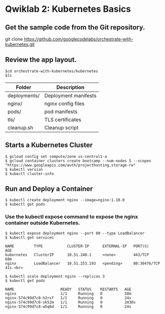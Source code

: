 # Qwiklab 2: Kubernetes Basics

## Get the sample code from the Git repository.
git clone https://github.com/googlecodelabs/orchestrate-with-kubernetes.git

## Review the app layout.
```
$cd orchestrate-with-kubernetes/kubernetes
$ls
```
| Folder |Description |
| --- | ----------- |
| deployments/   |Deployment manifests       |
| nginx/   | nginx config files       |
| pods/  | pod manifests       |
| tls/   | TLS certificates      |
| cleanup.sh   | Cleanup script       |



## Starts a Kubernetes Cluster
```
$ gcloud config set compute/zone us-central1-a
$ gcloud container clusters create bootcamp --num-nodes 5 --scopes "https://www.googleapis.com/auth/projecthosting,storage-rw"
$ kubectl version
$ kubectl cluster-info
```

## Run and Deploy a Container
```
$ kubectl create deployment nginx --image=nginx:1.10.0
$ kubectl get pods
```

### Use the kubectl expose command to expose the nginx container outside Kubernetes.
```
$ kubectl expose deployment nginx --port 80 --type LoadBalancer
$ kubectl get services 

NAME         TYPE           CLUSTER-IP      EXTERNAL-IP   PORT(S)        AGE
kubernetes   ClusterIP      10.51.240.1     <none>        443/TCP        68m
nginx        LoadBalancer   10.51.253.193   <pending>     80:30476/TCP   41s <br>
```

```
$ kubectl scale deployment nginx --replicas 3 
$ kubectl get pods

NAME                     READY   STATUS    RESTARTS   AGE
nginx                    1/1     Running   0          58m
nginx-574c99d7c8-h2rxf   1/1     Running   0          24s
nginx-574c99d7c8-sk52m   1/1     Running   0          2m30s
nginx-574c99d7c8-w5q6d   1/1     Running   0          24s
```
